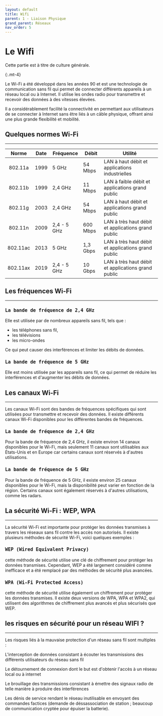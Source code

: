 ```yaml
---
layout: default
title: Wifi
parent: 1 - Liaison Physique
grand_parent: Réseaux
nav_order: 5
---
```


# Le Wifi

Cette partie est à titre de culture générale.

{:.mt-4}

Le Wi-Fi a été développé dans les années 90 et est une technologie de communication sans fil qui permet de connecter différents appareils à un réseau local ou à Internet. Il utilise les ondes radio pour transmettre et recevoir des données à des vitesses élevées.

Il a considérablement facilité la connectivité en permettant aux utilisateurs de se connecter à Internet sans être liés à un câble physique, offrant ainsi une plus grande flexibilité et mobilité.

## Quelques normes Wi-Fi

---

|  Norme   | Date | Fréquence   | Débit    | Utilité                                            |
| :------: | :--: | ----------- | -------- | -------------------------------------------------- |
| 802.11a  | 1999 | 5 GHz       | 54 Mbps  | LAN à haut débit et applications industrielles     |
| 802.11b  | 1999 | 2,4 GHz     | 11 Mbps  | LAN à faible débit et applications grand public    |
| 802.11g  | 2003 | 2,4 GHz     | 54 Mbps  | LAN à haut débit et applications grand public      |
| 802.11n  | 2009 | 2,4 - 5 GHz | 600 Mbps | LAN à très haut débit et applications grand public |
| 802.11ac | 2013 | 5 GHz       | 1,3 Gbps | LAN à très haut débit et applications grand public |
| 802.11ax | 2019 | 2,4 - 5 GHz | 10 Gbps  | LAN à très haut débit et applications grand public |

## Les fréquences Wi-Fi

---

### <span style='font-size:18px'>`La bande de fréquence de 2,4 GHz`</span>

Elle est utilisée par de nombreux appareils sans fil, tels que :

- les téléphones sans fil,
- les télévisions
- les micro-ondes

Ce qui peut causer des interférences et limiter les débits de données.

### <span style='font-size:18px'>`La bande de fréquence de 5 GHz`</span>

Elle est moins utilisée par les appareils sans fil, ce qui permet de réduire les interférences et d'augmenter les débits de données.

## Les canaux Wi-Fi

---

Les canaux Wi-Fi sont des bandes de fréquences spécifiques qui sont utilisées pour transmettre et recevoir des données. Il existe différents canaux Wi-Fi disponibles pour les différentes bandes de fréquences.

### <span style='font-size:18px'>`La bande de fréquence de 2,4 GHz`</span>

Pour la bande de fréquence de 2,4 GHz, il existe environ 14 canaux disponibles pour le Wi-Fi, mais seulement 11 canaux sont utilisables aux États-Unis et en Europe car certains canaux sont réservés à d'autres utilisations.

### <span style='font-size:18px'>`La bande de fréquence de 5 GHz`</span>

Pour la bande de fréquence de 5 GHz, il existe environ 25 canaux disponibles pour le Wi-Fi, mais la disponibilité peut varier en fonction de la région. Certains canaux sont également réservés à d'autres utilisations, comme les radars.

## La sécurité Wi-Fi : WEP, WPA

---

La sécurité Wi-Fi est importante pour protéger les données transmises à travers les réseaux sans fil contre les accès non autorisés. Il existe plusieurs méthodes de sécurité Wi-Fi, voici quelques exemples :

### <span style='font-size:18px'>`WEP (Wired Equivalent Privacy)`</span>

cette méthode de sécurité utilise une clé de chiffrement pour protéger les données transmises. Cependant, WEP a été largement considéré comme inefficace et a été remplacé par des méthodes de sécurité plus avancées.

### <span style='font-size:18px'>`WPA (Wi-Fi Protected Access)`</span>

cette méthode de sécurité utilise également un chiffrement pour protéger les données transmises. Il existe deux versions de WPA, WPA et WPA2, qui utilisent des algorithmes de chiffrement plus avancés et plus sécurisés que WEP.

## les risques en sécurité pour un réseau WIFI ?

---

Les risques liés à la mauvaise protection d'un réseau sans fil sont multiples :

L'interception de données consistant à écouter les transmissions des différents utilisateurs du réseau sans fil

Le détournement de connexion dont le but est d'obtenir l'accès à un réseau local ou à internet

Le brouillage des transmissions consistant à émettre des signaux radio de telle manière à produire des interférences

Les dénis de service rendant le réseau inutilisable en envoyant des commandes factices (demande de déssassociation de station ; beaucoup de communication cryptée pour épuiser la batterie).
